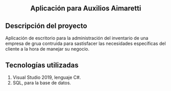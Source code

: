  <h2 align="center">
Aplicación para Auxilios Aimaretti
</h2>

## Descripción del proyecto
Aplicación de escritorio para la administración del inventario de una empresa de grua contruida para sastisfacer las necesidades específicas del cliente a la hora de manejar su negocio.

## Tecnologías utilizadas
1. Visual Studio 2019, lenguaje C#.
2. SQL, para la base de datos.


